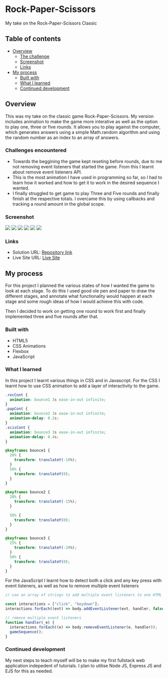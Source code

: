 # Rock-Paper-Scissors

My take on the Rock-Paper-Scissors Classic

## Table of contents

- [Overview](#overview)
  - [The challenge](#the-challenge)
  - [Screenshot](#screenshot)
  - [Links](#links)
- [My process](#my-process)
  - [Built with](#built-with)
  - [What I learned](#what-i-learned)
  - [Continued development](#continued-development)

## Overview

This was my take on the classic game Rock-Paper-Scissors. My version includes animation to make the game more interative as well as the option to play one, three or five rounds. It allows you to play against the computer, which generates answers using a simple Math.random algorithm and using the random number as an index to an array of answers.

### Challenges encountered

- Towards the beggining the game kept reseting before rounds, due to me not removing event listeners that started the game. From this I learnt about remove event listeners API.
- This is the most animation I have used in programming so far, so I had to learn how it worked and how to get it to work in the desired sequence I wanted.
- I finally struggled to get game to play Three and Five rounds and finally finish at the respective totals. I overcame this by using callbacks and tracking a round amount in the global scope.

### Screenshot

![](screenshots/Desktop-Start.png)
![](screenshots/Desktop-Round.png)
![](screenshots/Desktop-End.png)
![](screenshots/Mobile-Start.png)
![](screenshots/Mobile-Round.png)
![](screenshots/Mobile-End.png)

### Links

- Solution URL: [Repository link](https://github.com/zach7815/rock-Paper-Scissors)
- Live Site URL: [Live Site](https://zach7815.github.io/rock-Paper-Scissors/)

## My process

For this project I planned the various states of how I wanted the game to look at each stage. To do this I used good ole pen and paper to draw the different stages, and annotate what functionality would happen at each stage and some rough ideas of how I would achieve this with code.

Then I decided to work on getting one round to work first and finally implemented three and five rounds after that.

### Built with

- HTML5
- CSS Animations
- Flexbox
- JavaScript

### What I learned

In this project I learnt various things in CSS and in Javascript. For the CSS I learnt how to use CSS animation to add a layer of interactivity to the game.

```Css
.rocCont {
  animation: bounce1 3s ease-in-out infinite;
}
.papCont {
  animation: bounce2 3s ease-in-out infinite;
  animation-delay: 0.2s;
}
.scisCont {
  animation: bounce3 3s ease-in-out infinite;
  animation-delay: 0.4s;
}

@keyframes bounce1 {
  20% {
    transform: translateY(-10%);
  }
  50% {
    transform: translateY(0);
  }
}

@keyframes bounce2 {
  20% {
    transform: translateY(-15%);
  }

  50% {
    transform: translateY(0);
  }
}

@keyframes bounce3 {
  25% {
    transform: translateY(-20%);
  }
  50% {
    transform: translateY(0);
  }
}

```

For the JavaScript I learnt how to detect both a click and any key press with event listeners, as well as how to remove multiple event listeners

```js
// use an array of strings to add multiple event listeners to one HTML element

const interactions = ["click", "keydown"];
interactions.forEach((evt) => body.addEventListener(evt, handler, false));

// remove multiple event listeners
function handler(_e) {
  interactions.forEach((e) => body.removeEventListener(e, handler));
  gameSequence();
}
```

### Continued development

My next steps to teach myself will be to make my first fullstack web application indepedent of tutorials. I plan to utilise Node JS, Express JS and EJS for this as needed.
